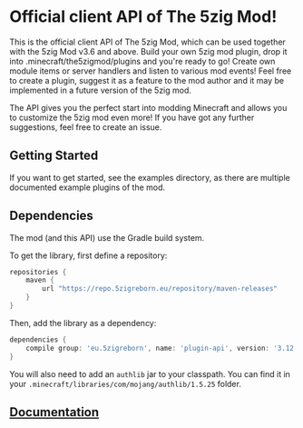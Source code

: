Official client API of The 5zig Mod!
=

This is the official client API of The 5zig Mod, which can be used together with the 5zig Mod v3.6 and above.
Build your own 5zig mod plugin, drop it into .minecraft/the5zigmod/plugins and you're ready to go! Create
own module items or server handlers and listen to various mod events! Feel free to create a plugin, suggest
it as a feature to the mod author and it may be implemented in a future version of the 5zig mod.

The API gives you the perfect start into modding Minecraft and allows you to customize the 5zig mod even more!
If you have got any further suggestions, feel free to create an issue.

Getting Started
-
If you want to get started, see the examples directory, as there are multiple documented example plugins of the mod.

Dependencies
-
The mod (and this API) use the Gradle build system.

To get the library, first define a repository:
```groovy
repositories {
    maven { 
        url "https://repo.5zigreborn.eu/repository/maven-releases"
    }
}
```
Then, add the library as a dependency:
```groovy
dependencies {
    compile group: 'eu.5zigreborn', name: 'plugin-api', version: '3.12.6'
}
```
You will also need to add an `authlib` jar to your classpath. You can find it in your
`.minecraft/libraries/com/mojang/authlib/1.5.25` folder.

[Documentation](https://docs.5zigreborn.eu)
- 